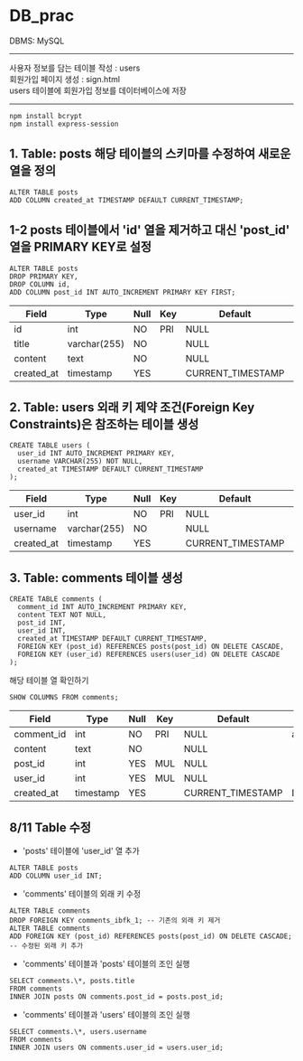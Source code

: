 # DB_prac

DBMS: MySQL

---

사용자 정보를 담는 테이블 작성 : users <br>
회원가입 페이지 생성 : sign.html <br>
users 테이블에 회원가입 정보를 데이터베이스에 저장

---

```
npm install bcrypt
npm install express-session

```

## 1. Table: posts 해당 테이블의 스키마를 수정하여 새로운 열을 정의

```
ALTER TABLE posts
ADD COLUMN created_at TIMESTAMP DEFAULT CURRENT_TIMESTAMP;

```

## 1-2 posts 테이블에서 'id' 열을 제거하고 대신 'post_id' 열을 PRIMARY KEY로 설정

```
ALTER TABLE posts
DROP PRIMARY KEY,
DROP COLUMN id,
ADD COLUMN post_id INT AUTO_INCREMENT PRIMARY KEY FIRST;

```

| Field      | Type         | Null | Key | Default           | Extra             |
| ---------- | ------------ | ---- | --- | ----------------- | ----------------- |
| id         | int          | NO   | PRI | NULL              | auto_increment    |
| title      | varchar(255) | NO   |     | NULL              |                   |
| content    | text         | NO   |     | NULL              |                   |
| created_at | timestamp    | YES  |     | CURRENT_TIMESTAMP | DEFAULT_GENERATED |

## 2. Table: users 외래 키 제약 조건(Foreign Key Constraints)은 참조하는 테이블 생성

```
CREATE TABLE users (
  user_id INT AUTO_INCREMENT PRIMARY KEY,
  username VARCHAR(255) NOT NULL,
  created_at TIMESTAMP DEFAULT CURRENT_TIMESTAMP
);

```

| Field      | Type         | Null | Key | Default           | Extra             |
| ---------- | ------------ | ---- | --- | ----------------- | ----------------- |
| user_id    | int          | NO   | PRI | NULL              | auto_increment    |
| username   | varchar(255) | NO   |     | NULL              |                   |
| created_at | timestamp    | YES  |     | CURRENT_TIMESTAMP | DEFAULT_GENERATED |

## 3. Table: comments 테이블 생성

```
CREATE TABLE comments (
  comment_id INT AUTO_INCREMENT PRIMARY KEY,
  content TEXT NOT NULL,
  post_id INT,
  user_id INT,
  created_at TIMESTAMP DEFAULT CURRENT_TIMESTAMP,
  FOREIGN KEY (post_id) REFERENCES posts(post_id) ON DELETE CASCADE,
  FOREIGN KEY (user_id) REFERENCES users(user_id) ON DELETE CASCADE
);

```

해당 테이블 열 확인하기

```
SHOW COLUMNS FROM comments;
```

| Field      | Type      | Null | Key | Default           | Extra             |
| ---------- | --------- | ---- | --- | ----------------- | ----------------- |
| comment_id | int       | NO   | PRI | NULL              | auto_increment    |
| content    | text      | NO   |     | NULL              |                   |
| post_id    | int       | YES  | MUL | NULL              |                   |
| user_id    | int       | YES  | MUL | NULL              |                   |
| created_at | timestamp | YES  |     | CURRENT_TIMESTAMP | DEFAULT_GENERATED |

## 8/11 Table 수정

- 'posts' 테이블에 'user_id' 열 추가

```
ALTER TABLE posts
ADD COLUMN user_id INT;
```

- 'comments' 테이블의 외래 키 수정

```
ALTER TABLE comments
DROP FOREIGN KEY comments_ibfk_1; -- 기존의 외래 키 제거
ALTER TABLE comments
ADD FOREIGN KEY (post_id) REFERENCES posts(post_id) ON DELETE CASCADE; -- 수정된 외래 키 추가
```

- 'comments' 테이블과 'posts' 테이블의 조인 실행

```
SELECT comments.\*, posts.title
FROM comments
INNER JOIN posts ON comments.post_id = posts.post_id;
```

- 'comments' 테이블과 'users' 테이블의 조인 실행

```
SELECT comments.\*, users.username
FROM comments
INNER JOIN users ON comments.user_id = users.user_id;
```
